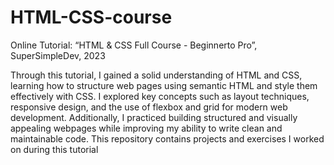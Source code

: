 # HTML-CSS-course
Online Tutorial: “HTML &amp; CSS Full Course - Beginnerto Pro”, SuperSimpleDev, 2023

Through this tutorial, I gained a solid understanding of HTML and CSS, learning how to structure web pages using semantic HTML and style them effectively with CSS. I explored key concepts such as layout techniques, responsive design, and the use of flexbox and grid for modern web development. Additionally, I practiced building structured and visually appealing webpages while improving my ability to write clean and maintainable code. This repository contains projects and exercises I worked on during this tutorial
